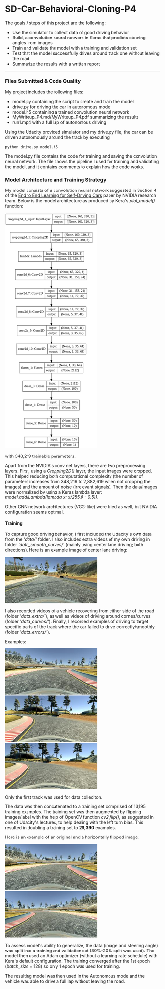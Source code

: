 # **SD-Car-Behavioral-Cloning-P4** 

The goals / steps of this project are the following:

* Use the simulator to collect data of good driving behavior
* Build, a convolution neural network in Keras that predicts steering angles from images
* Train and validate the model with a training and validation set
* Test that the model successfully drives around track one without leaving the road
* Summarize the results with a written report


---
### Files Submitted & Code Quality


My project includes the following files:

* model.py containing the script to create and train the model
* drive.py for driving the car in autonomous mode
* model.h5 containing a trained convolution neural network 
* MyWriteup\_P4.md/MyWriteup\_P4.pdf summarizing the results
* run1.mp4 with a full lap of autonomous driving 

Using the Udacity provided simulator and my drive.py file, the car can be driven autonomously around the track by executing 
```sh
python drive.py model.h5
```

The model.py file contains the code for training and saving the convolution neural network. The file shows the pipeline I used for training and validating the model, and it contains comments to explain how the code works.

### Model Architecture and Training Strategy


My model consists of a convolution neural network suggested in Section 4 of the [End to End Learning for Self-Driving Cars](https://arxiv.org/abs/1604.07316) paper by NVIDIA research team. Below is the model architecture as produced by Kera's *plot\_model()* function: 


<img src="./model.png" alt="drawing" width="300"/>

with 348,219 trainable parameters.


Apart from the NVIDIA's conv net layers, there are two preprocessing layers. First, using a *Cropping2D()* layer, the input images were cropped. This helped reducing both computational complexity (the number of parameters increases from 348,219 to 2,882,619 when not cropping the images) and the amount of noise (irrelevant signals). Then the data/images were normalized by using a Keras lambda layer: *model.add(Lambda(lambda x: x/255.0 - 0.5))*.
 
Other CNN network architectures (VGG-like) were tried as well, but NVIDIA configuration seems optimal. 



#### Training

To capture good driving behavior, I first included the Udacity's own data from the *'data/'*  folder. I also included extra videos of my own driving in folder *'data\_smooth_curves/'* (mainly using center lane driving; both directions). 
Here is an example image of center lane driving:

<img src="./CENTER_center_2021_01_26_22_03_13_415.jpg" alt="drawing" width="300"/>

I also recorded videos of a vehicle recovering from either side of the road (folder *'data_extra/'*), as well as videos of driving around cornes/curves (folder *'data\_curves/'*). Finally, I recorded examples of driving to target specific parts of the track where the car failed to drive correctly/smoothly (folder *'data_errors/'*).
 
Examples:

<img src="./CURVES_center_2021_01_28_01_41_46_118.jpg" alt="drawing" width="300"/>
<img src="./RECOVERY_center_2021_01_28_01_41_14_573.jpg" alt="drawing" width="300"/>
<img src="./ERRORS_center_2021_01_28_01_41_14_167.jpg" alt="drawing" width="300"/>


 
Only the first track was used for data colleciton. 

The data was then concatenated to a training set comprised of 13,195 training examples. 
The training set was then augmented by flipping images/label with the help of OpenCV function *cv2.flip()*, as suggested in one of Udacity's lectures, to help dealing with the left turn bias. This resulted in doubling a training set to **26,390** examples. 

Here is an example of an original and a horizontally flipped image:

<img src="./CURVES_center_2021_01_28_01_41_46_118.jpg" alt="drawing" width="300"/>
<img src="./FLIPPED_center_2021_01_28_01_41_46_118.jpg" alt="drawing" width="300"/>

To assess model's ability to generalize, the data (image and steering angle) was split into a training and validation set (80%-20% split was used). The model then used an Adam optimizer (without a learning rate schedule) with Kera's default configuration. The training converged after the 1st epoch (*batch\_size* = 128) so only 1 epoch was used for training. 


The resulting model was then used in the Autonomous mode and the vehicle was able to drive a full lap without leaving the road. 
